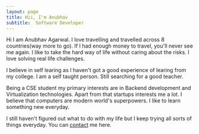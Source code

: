 ```yaml
---
layout: page
title: Hii, I'm Anubhav
subtitle:  Software Developer
---
```


Hi I am Anubhav Agarwal. I love travelling and travelled across 8 countries(way more to go). If I had enough money to travel, you'll never see me again. I like to take the hard way of life without caring about the risks. I love solving real life challenges.

I believe in self learing as I haven't got a good experience of learing from my college. I am a self taught person. Still searching for a good teacher.

Being a CSE student my primary interests are in Backend development and Virtualization technologies. Apart from that startups interests me a lot. I believe that computers are modern world's superpowers.
I like to learn something new everyday.

I still haven't figured out what to do with my life but I keep trying all sorts of things everyday. You can [contact](/contact) me here.

